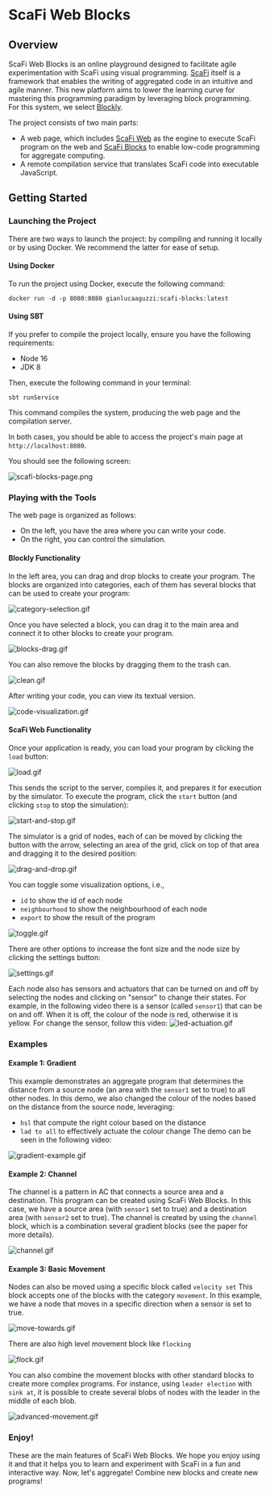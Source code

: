 # ScaFi Web Blocks

## Overview

ScaFi Web Blocks is an online playground designed to facilitate agile experimentation with ScaFi using visual programming. 
[ScaFi](https://scafi.github.io/) itself is a framework that enables the writing of aggregated code in an intuitive and agile manner. 
This new platform aims to lower the learning curve for mastering this programming paradigm by leveraging block programming.
For this system, we select [Blockly](https://developers.google.com/blockly).

The project consists of two main parts:
- A web page, which includes [ScaFi Web](https://github.com/scafi/scafi-web) as the engine to execute ScaFi program on the web and [ScaFi Blocks](https://github.com/cric96/ScaFi-Blocks) to enable low-code programming for aggregate computing.
- A remote compilation service that translates ScaFi code into executable JavaScript.

## Getting Started

### Launching the Project

There are two ways to launch the project: by compiling and running it locally or by using Docker. We recommend the latter for ease of setup.

#### Using Docker

To run the project using Docker, execute the following command:

```
docker run -d -p 8080:8080 gianlucaaguzzi:scafi-blocks:latest
```

#### Using SBT

If you prefer to compile the project locally, ensure you have the following requirements:

- Node 16
- JDK 8

Then, execute the following command in your terminal:

```
sbt runService
```

This command compiles the system, producing the web page and the compilation server.

In both cases, you should be able to access the project's main page at `http://localhost:8080`.

You should see the following screen:

![scafi-blocks-page.png](images/scafi-blocks-page.png)

### Playing with the Tools

The web page is organized as follows:

- On the left, you have the area where you can write your code.
- On the right, you can control the simulation.

#### Blockly Functionality

In the left area, you can drag and drop blocks to create your program.
The blocks are organized into categories, each of them has several blocks that can be used to create your program:

![category-selection.gif](images/category-selection.gif)

Once you have selected a block, you can drag it to the main area and connect it to other blocks to create your program.

![blocks-drag.gif](images/blocks-drag.gif)

You can also remove the blocks by dragging them to the trash can.

![clean.gif](images/clean.gif)

After writing your code, you can view its textual version.

![code-visualization.gif](images/code-visualization.gif)

#### ScaFi Web Functionality

Once your application is ready, you can load your program by clicking the `load` button:

![load.gif](images/load.gif)

This sends the script to the server, compiles it, and prepares it for execution by the simulator.
To execute the program, click the `start` button (and clicking `stop` to stop the simulation):

![start-and-stop.gif](images/start-and-stop.gif)

The simulator is a grid of nodes, each of can be moved by clicking the button with the arrow, selecting an area of the grid, 
click on top of that area and dragging it to the desired position:

![drag-and-drop.gif](images/drag-and-drop.gif)

You can toggle some visualization options, i.e.,
- `id` to show the id of each node
- `neighbourhood` to show the neighbourhood of each node
- `export` to show the result of the program

![toggle.gif](images/toggle.gif)

There are other options to increase the font size and the node size by clicking the settings button:

![settings.gif](images%2Fsettings.gif)

Each node also has sensors and actuators that can be turned on and off by selecting the nodes and clicking on "sensor" to change their states.
For example, in the following video there is a sensor (called `sensor1`) that can be on and off. 
When it is off, the colour of the node is red, otherwise it is yellow.
For change the sensor, follow this video:
![led-actuation.gif](images/led-actuation.gif)

### Examples

#### Example 1: Gradient

This example demonstrates an aggregate program that determines the distance from a source node (an area with the `sensor1` set to true) to all other nodes. 
In this demo, we also changed the colour of the nodes based on the distance from the source node, leveraging:
- `hsl` that compute the right colour based on the distance
- `lad to all` to effectively actuate the colour change
The demo can be seen in the following video:

![gradient-example.gif](images/gradient-example.gif)

#### Example 2: Channel

The channel is a pattern in AC that connects a source area and a destination. 
This program can be created using ScaFi Web Blocks.
In this case, we have a source area (with `sensor1` set to true) and a destination area (with `sensor2` set to true).
The channel is created by using the `channel` block, which is a combination several gradient blocks (see the paper for more details).

![channel.gif](images/channel.gif)

#### Example 3: Basic Movement

Nodes can also be moved using a specific block called `velocity set`
This block accepts one of the blocks with the category `movement`.
In this example, we have a node that moves in a specific direction when a sensor is set to true.

![move-towards.gif](images/move-towards.gif)

There are also high level movement block like `flocking`

![flock.gif](images/flock.gif)

You can also combine the movement blocks with other standard blocks to create more complex programs.
For instance, using `leader election` with `sink at`, it is possible to create several blobs of nodes with the leader in the middle of each blob.

![advanced-movement.gif](images/advanced-movement.gif)


### Enjoy!

These are the main features of ScaFi Web Blocks. We hope you enjoy using it and that it helps you to learn and experiment with ScaFi in a fun and interactive way.
Now, let's aggregate! Combine new blocks and create new programs!
